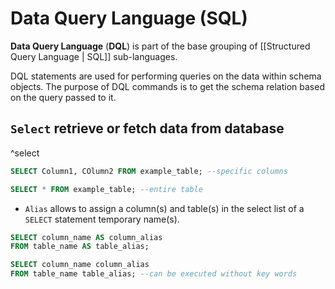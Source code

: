 # Data Query Language (SQL)
**Data Query Language** (**DQL**) is part of the base grouping of [[Structured Query Language | SQL]] sub-languages.

DQL statements are used for performing queries on the data within schema objects. The purpose of DQL commands is to get the schema relation based on the query passed to it.

## `Select` retrieve or fetch data from database
^select

```SQL
SELECT Column1, COlumn2 FROM example_table; --specific columns

SELECT * FROM example_table; --entire table
```
- `Alias` allows to assign a column(s) and table(s) in the select list of a `SELECT` statement temporary name(s).
```SQL
SELECT column_name AS column_alias
FROM table_name AS table_alias;

SELECT column_name column_alias
FROM table_name table_alias; --can be executed without key words
```
